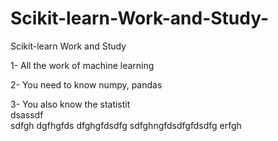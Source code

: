 # Scikit-learn-Work-and-Study-
Scikit-learn Work and Study 

1- All the work of machine learning

2- You need to know numpy, pandas
        
3- You also know the statistit                                
dsassdf     
sdfgh
dgfhgfds
dfghgfdsdfg
sdfghngfdsdfgfdsdfg
erfgh
